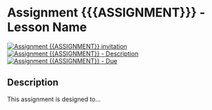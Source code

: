 # Assignment {{{ASSIGNMENT}}} - Lesson Name

[![Assignment {{ASSIGNMENT}} invitation](https://img.shields.io/badge/Assignment{{ASSIGNMENT}}-Repository-blue?style=for-the-badge&logo=open%20badges)](#)
[![Assignment {{ASSIGNMENT}} - Description](https://img.shields.io/badge/Assignment{{ASSIGNMENT}}-Description-blue?style=for-the-badge&logo=open%20badges)](https://wellesley-bisc195.github.io/BISC195.jl/stable/Assignments/Assignment{{ASSIGNMENT}}.html)
[![Assignment {{ASSIGNMENT}} - Due](https://img.shields.io/badge/Due-6%2F11%2F2020-orange?style=for-the-badge&logo=open%20badges)](https://wellesley-bisc195.github.io/BISC195.jl/stable/Assignments/Assignment{{ASSIGNMENT}}.html)


## Description

This assignment is designed to...
